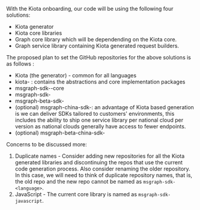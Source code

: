 With the Kiota onboarding, our code will be using the following four solutions:

- Kiota generator
- Kiota core libraries
- Graph core library which will be dependending on the Kiota core.
- Graph service library containing Kiota generated request builders.

The proposed plan to set the GitHub repositories for the above solutions is as follows : 

- Kiota (the generator) - common for all languages
- kiota-<language> : contains the abstractions and core implementation packages
- msgraph-sdk-<language>-core
- msgraph-sdk-<language>
- msgraph-beta-sdk-<language>
- (optional) msgraph-china-sdk-<language>: an advantage of Kiota based generation is we can deliver SDKs tailored to customers' environments, this includes the ability to ship one service library per national cloud per version as national clouds generally have access to fewer endpoints.
- (optional) msgraph-beta-china-sdk-<language>
 
Concerns to be discussed more:
  
1. Duplicate names - Consider adding new repositories for all the Kiota generated libraries and discontinuing the repos that use the current code generation process. Also consider renaming the older repository.
  In this case, we will need to think of duplicate repository names, that is, the old repo and the new repo cannot be named as `msgraph-sdk-<language>`.
2. JavaScript - The current core library is named as `msgraph-sdk-javascript`. 

  
